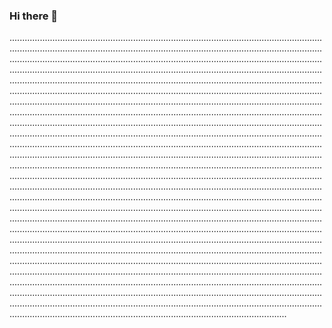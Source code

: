 ### Hi there 👋

......................................................................................................................................................................................................................................................................................................................................................................................................................................................................................................................................................................................................................................................................................................................................................................................................................................................................................................................................................................................................................................................................................................................................................................................................................................................................................................................................................................................................................................................................................................................................................................................................................................................................................................................................................................................................................................................................................................................................................................................................................................................................................................................................................................................................................................................................................................................................................................................................................................................................................................................................................................................................................................................................................................................................................................................................................................................................................................................................................................................................................................................................................................................................................................................................................................................................................................................................................................................................................................................................